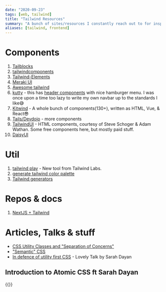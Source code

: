 ```yaml
---
date: "2020-09-23"
tags: [web, tailwind]
title: "Tailwind Resources"
summary: "A bunch of sites/resources I constantly reach out to for inspiration when using tailwind, which is like all the time"
aliases: [tailwind, frontend]
---
```


# Components
1. [Tailblocks](https://mertjf.github.io/tailblocks/)
2. [tailwindcomponents](https://tailwindcomponents.com/)
3. [Tailwind-Elements](https://tailwind-elements.com/)
4. [Meraki UI](https://merakiui.com)
5. [Awesome tailwind](https://github.com/aniftyco/awesome-tailwindcss)
6. [kutty](https://kutty.netlify.app/docs/) - this has [header components](https://kutty.netlify.app/components/headers/) with nice hamburger menu. I was once upon a time too lazy to write my own navbar up to the standards I like😅
7.  [Kitwind](https://kitwind.io/products/kometa/components) - A whole bunch of components(130+), written as HTML, Vue, & React😎
8.  [Tails/Devdojo](https://devdojo.com/tailwindcss/components) - more components
9.  [TailwindUI](https://tailwindui.com/components) - HTML components, courtesy of Steve Schoger & Adam Wathan. Some free components here, but mostly paid stuff.
10. [DaisyUI](https://daisyui.com/)

# Util
1. [tailwind play](https://play.tailwindcss.com/) - New tool from Tailwind Labs.
2. [generate tailwind color palette](https://javisperez.github.io/tailwindcolorshades/#/)
3. [Tailwind generators](https://www.tailwindtoolbox.com/generators)

# Repos & docs
1. [NextJS + Tailwind](https://tailwindcss.com/docs/guides/nextjs)

# Articles, Talks & stuff
- [CSS Utility Classes and "Separation of Concerns"](https://adamwathan.me/css-utility-classes-and-separation-of-concerns/)
- ["Semantic" CSS](https://adamwathan.me/2014/11/10/semantic-css/)
- [In defence of utility first CSS](https://www.dotconferences.com/2019/12/sarah-dayan-in-defense-of-utility-first-css) - Lovely Talk by Sarah Dayan

## Introduction to Atomic CSS ft Sarah Dayan
{{<youtube PcrzsCdoFoY>}}
